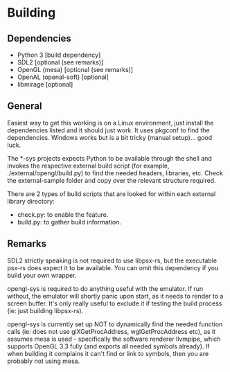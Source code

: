 # Building

## Dependencies
- Python 3 [build dependency]
- SDL2 [optional (see remarks)]
- OpenGL (mesa) [optional (see remarks)]
- OpenAL (openal-soft) [optional]
- libmirage [optional]

## General
Easiest way to get this working is on a Linux environment, just install the dependencies listed and it should just work. It uses pkgconf to find the dependencies.
Windows works but is a bit tricky (manual setup)... good luck.

The *-sys projects expects Python to be available through the shell and invokes the respective external build script (for example, ./external/opengl/build.py) to find the needed headers, libraries, etc. Check the external-sample folder and copy over the relevant structure required. 

There are 2 types of build scripts that are looked for within each external library directory:
- check.py: to enable the feature.
- build.py: to gather build information.

## Remarks
SDL2 strictly speaking is not required to use libpsx-rs, but the executable psx-rs does expect it to be available. You can omit this dependency if you build your own wrapper.

opengl-sys is required to do anything useful with the emulator. If run without, the emulator will shortly panic upon start, as it needs to render to a screen buffer. It's only really useful to exclude it if testing the build process (ie: just building libpsx-rs).

opengl-sys is currently set up NOT to dynamically find the needed function calls (ie: does not use glXGetProcAddress, wglGetProcAddress etc), as it assumes mesa is used - specifically the software renderer llvmpipe, which supports OpenGL 3.3 fully (and exports all needed symbols already). If when building it complains it can't find or link to symbols, then you are probably not using mesa.
